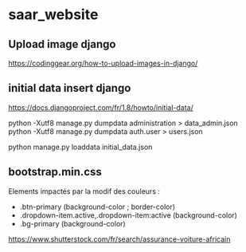 # saar_website

## Upload image django
https://codinggear.org/how-to-upload-images-in-django/

## initial data insert django
https://docs.djangoproject.com/fr/1.8/howto/initial-data/

python -Xutf8 manage.py dumpdata administration > data_admin.json
python -Xutf8 manage.py dumpdata auth.user > users.json

python manage.py loaddata initial_data.json


## bootstrap.min.css 
Elements impactés par la modif des couleurs : 

- .btn-primary (background-color ; border-color)
- .dropdown-item.active,.dropdown-item:active (background-color)
- .bg-primary (background-color)




https://www.shutterstock.com/fr/search/assurance-voiture-africain